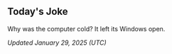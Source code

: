 ## Today's Joke
Why was the computer cold? It left its Windows open.

*Updated January 29, 2025 (UTC)*
